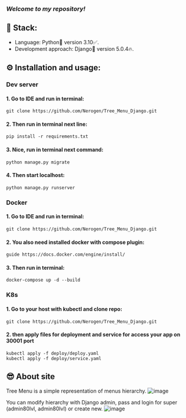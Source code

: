 ### _Welcome to my repository!_
## 🎸 Stack:
- Language: Python🐍 version 3.10✅.
- Development approach: Django🔨 version 5.0.4🔥.
## ⚙ Installation and usage:
### Dev server
#### 1. Go to IDE and run in terminal:
    git clone https://github.com/Nerogen/Tree_Menu_Django.git
#### 2. Then run in terminal next line:
    pip install -r requirements.txt
#### 3. Nice, run in terminal next command:
    python manage.py migrate 
#### 4. Then start localhost:
    python manage.py runserver
### Docker
#### 1. Go to IDE and run in terminal:
    git clone https://github.com/Nerogen/Tree_Menu_Django.git
#### 2. You also need installed docker with compose plugin:
    guide https://docs.docker.com/engine/install/
#### 3. Then run in terminal:
    docker-compose up -d --build
### K8s
#### 1. Go to your host with kubectl and clone repo:
    git clone https://github.com/Nerogen/Tree_Menu_Django.git
#### 2. then apply files for deployment and service for access your app on 30001 port
    kubectl apply -f deploy/deploy.yaml
    kubectl apply -f deploy/service.yaml

## 😎 About site
Tree Menu is a simple representation of menus hierarchy.
![image](https://github.com/Nerogen/jenkins_pipline_for_kube/assets/72101790/1115b8b0-165a-4478-9cc1-f8ae28bbff4e)

You can modify hierarchy with Django admin, pass and login for super (admin80lvl, admin80lvl) or create new.
![image](https://github.com/Nerogen/jenkins_pipline_for_kube/assets/72101790/f0da978a-33c2-424f-b3ce-45260bffe791)
